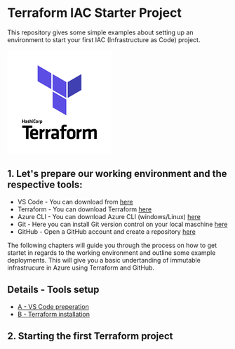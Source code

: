 # Terraform IAC Starter Project

This repository gives some simple examples about setting up an environment to start your first IAC (Infrastructure as Code) project.  

![TerraformLogo](./images/terraform_Logo.png)

## 1. Let's prepare our working environment and the respective tools:

- VS Code - You can download from [here](https://code.visualstudio.com/Download)
- Terraform - You can download Terraform [here](https://www.terraform.io/downloads.html)
- Azure CLI - You can download Azure CLI (windows/Linux) [here](https://docs.microsoft.com/bs-latn-ba/cli/azure/install-azure-cli?view=azure-cli-latest)
- Git - Here you can install Git version control on your local maschine [here](https://git-scm.com/downloads)
- GitHub - Open a GitHub account and create a repository [here](https://github.com/)

The following chapters will guide you through the process on how to get startet in regards to the working environment and outline some example deployments. This will give you a basic undertanding of immutable infrastrucure in Azure using Terraform and GitHub.

## Details - Tools setup

- [A - VS Code preperation](./docs/vscode_prepare.md)
- [B - Terraform installation](./docs/terraform_prepare.md)

## 2. Starting the first Terraform project


